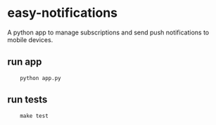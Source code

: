 # easy-notifications
A python app to manage subscriptions and send push notifications to mobile devices. 

## run app
```
	python app.py
```

## run tests
```
	make test
```
